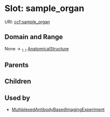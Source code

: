 
# Slot: sample_organ



URI: [ccf:sample_organ](http://purl.org/ccf/sample_organ)


## Domain and Range

None &#8594;  <sub>1..1</sub> [AnatomicalStructure](AnatomicalStructure.md)

## Parents


## Children


## Used by

 * [MultiplexedAntibodyBasedImagingExperiment](MultiplexedAntibodyBasedImagingExperiment.md)
